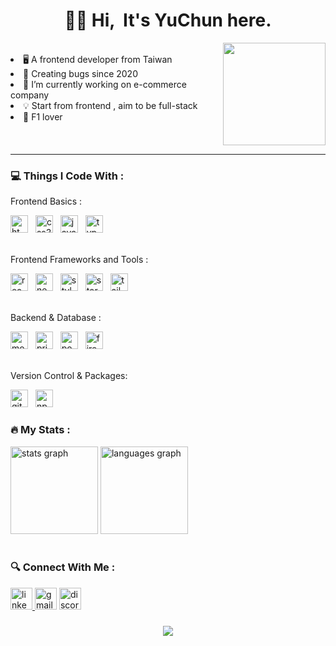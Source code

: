 <h1 align="center">👋🏻 Hi, &nbspIt's YuChun here.</h1>

<img align="right" height="164" src="https://github.com/athenacheng15/athenacheng15/assets/64196504/e51b365c-cdc8-4ccc-a5a4-ae2baf516d33"  />
<div align="left">
   <br>
   <li> 🖥 A frontend developer from Taiwan</li>
   <li> 🐞 Creating bugs since 2020</li>
   <li> 💼 I’m currently working on e-commerce company</li>
   <li> 💡 Start from frontend , aim to be full-stack</li>
   <li> 🏁 F1 lover</li>
</div>
<br clear="both">

<hr> 

<h3 align="left">💻  Things I Code With :</h3>
<p align="left">Frontend Basics :</p>
<div align="left">
  <img src="https://img.shields.io/badge/HTML5-E34F26?logo=html5&logoColor=white&style=for-the-badge" height="28" alt="html5 logo"  />
  <img width="4" />
  <img src="https://img.shields.io/badge/CSS3-1572B6?logo=css3&logoColor=white&style=for-the-badge" height="28" alt="css3 logo"  />
  <img width="4" />
  <img src="https://img.shields.io/badge/JavaScript-F7DF1E?logo=javascript&logoColor=black&style=for-the-badge" height="28" alt="javascript logo"  />
  <img width="4" />
  <img src="https://img.shields.io/badge/TypeScript-3178C6?logo=typescript&logoColor=white&style=for-the-badge" height="28" alt="typescript logo"  />
</div>
<br clear="both">

<p align="left">Frontend Frameworks and Tools :</p>
<div align="left">
  <img src="https://img.shields.io/badge/React-61DAFB?logo=react&logoColor=black&style=for-the-badge" height="28" alt="react logo"  />
  <img width="4" />
  <img src="https://img.shields.io/badge/Next.js-000000?logo=nextdotjs&logoColor=white&style=for-the-badge" height="28" alt="nextjs logo"  />
  <img width="4" />
  <img src="https://img.shields.io/badge/styled%20components-8A2BE2?logo=styledcomponents&logoColor=white&color=DB7093&style=for-the-badge" height="28" alt="styledcomponents logo"  />
  <img width="4" />
  <img src="https://img.shields.io/badge/Storybook-FF4785?logo=storybook&logoColor=black&style=for-the-badge" height="28" alt="storybook logo"  />
  <img width="4" />
  <img src="https://img.shields.io/badge/Tailwind CSS-06B6D4?logo=tailwindcss&logoColor=black&style=for-the-badge" height="28" alt="tailwindcss logo"  />
</div>
<br clear="both">

<p align="left">Backend & Database :</p>
<div align="left">
  <img src="https://img.shields.io/badge/MongoDB-47A248?logo=mongodb&logoColor=white&style=for-the-badge" height="28" alt="mongodb logo"  />
  <img width="4" />
  <img src="https://img.shields.io/badge/Prisma-2D3748?logo=prisma&logoColor=white&style=for-the-badge" height="28" alt="prisma logo"  />
  <img width="4" />
  <img src="https://img.shields.io/badge/Postman-FF6C37?logo=postman&logoColor=black&style=for-the-badge" height="28" alt="postman logo"  />
  <img width="4" />
  <img src="https://img.shields.io/badge/Firebase-FFCA28?logo=firebase&logoColor=black&style=for-the-badge" height="28" alt="firebase logo"  />
</div>
<br clear="both">

<p align="left">Version Control & Packages:</p>
<div align="left">
  <img src="https://img.shields.io/badge/Git-F05032?logo=git&logoColor=white&style=for-the-badge" height="28" alt="git logo"  />
  <img width="4" />
  <img src="https://img.shields.io/badge/npm-CB3837?logo=npm&logoColor=white&style=for-the-badge" height="28" alt="npm logo"  />
</div>

###

<h3 align="left">🔥 My Stats :</h3>
<div align="left">
  <img src="https://github-readme-stats.vercel.app/api?username=athenacheng15&hide_title=false&hide_rank=false&show_icons=true&include_all_commits=true&count_private=true&disable_animations=false&theme=radical&locale=en&hide_border=false&order=1" height="140" alt="stats graph"  />
  <img src="https://github-readme-stats.vercel.app/api/top-langs?username=athenacheng15&locale=en&hide_title=false&layout=compact&card_width=320&langs_count=5&theme=radical&hide_border=false&order=2" height="140" alt="languages graph"  />
</div>
<br clear="both">

<h3 align="left">🔍 Connect With Me :</h3>
<div align="left">
  <a href="https://www.linkedin.com/in/yuchuncheng-athena/" target="_blank">
    <img src="https://img.shields.io/static/v1?message=Yu-Chun%20Cheng&logo=linkedin&label=&color=333333&logoColor=white&labelColor=0077B5&style=for-the-badge" height="35" alt="linkedin logo"  />
  </a>
  <img src="https://img.shields.io/static/v1?message=athenachengyc15&logo=gmail&label=&color=333333&logoColor=white&labelColor=D14836&style=for-the-badge" height="35" alt="gmail logo"  />
  <img src="https://img.shields.io/static/v1?message=yuchun_cheng&logo=discord&label=&color=333333&logoColor=white&labelColor=5865F2&style=for-the-badge" height="35" alt="discord logo"  />
</div>

###

<div align="center">
  <img src="https://profile-counter.glitch.me/athenacheng15/count.svg?"  />
</div>


